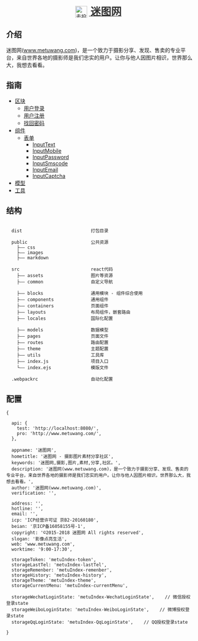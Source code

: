 <div align="center">
  <a href="https://www.metuwang.com/" target="_blank" rel="noopener noreferrer nofollow">
    <img src="http://www.metuwang.com/favicon.png" width="auto" height="32px" alt="去投网logo" style=" position: relative; right: 5px;top:6px;" />
    <strong style="color: #333; font-size: 28px; line-height: 32px;">迷图网</strong>
  </a>
</div>

## 介绍

迷图网(www.metuwang.com)，是一个致力于摄影分享、发现、售卖的专业平台，来自世界各地的摄影师是我们忠实的用户。让你与他人因图片相识，世界那么大，我想去看看。


## 指南

- [区块](block/README.md)
  - [用户登录](block/User/UserLogin.md)
  - [用户注册](block/User/UserRegister.md)
  - [找回密码](block/User/PsdReset.md)
- [组件](components/README.md)
  - [表单](components/Form/README.md)
    - [InputText](components/Form/InputText.md)
    - [InputMobile](components/Form/InputMobile.md)
    - [InputPassword](components/Form/InputPassword.md)
    - [InputSmscode](components/Form/InputSmscode.md)
    - [InputEmail](components/Form/InputEmail.md)
    - [InputCaptcha](components/Form/InputCaptcha.md)
- [模型](model/README.md)
- [工具](utils/README.md)


## 结构

```

  dist                          打包目录

  public                        公共资源
    ├—— css
    ├—— images
    ├—— markdown

  src                           react代码
    ├—— assets                  图片等资源
    ├—— common                  自定义导航

    ├—— blocks                  通用模块 - 组件综合使用
    ├—— components              通用组件
    ├—— containers              页面组件
    ├—— layouts                 布局组件，嵌套路由
    ├—— locales                 国际化配置

    ├—— models                  数据模型
    ├—— pages                   页面文件
    ├—— routes                  路由配置
    ├—— theme                   主题配置
    ├—— utils                   工具库
    ├—— index.js                项目入口
    └—— index.ejs               模版文件

  .webpackrc                    自动化配置

```


## 配置

```
{

  api: {
    test: 'http://localhost:8080/',
    pro: 'http://www.metuwang.com/',
  },

  appname: '迷图网',
  hometitle: '迷图网 - 摄影图片素材分享社区',
  keywords: '迷图网,摄影,图片,素材,分享,社区。',
  description: '迷图网(www.metuwang.com)，是一个致力于摄影分享、发现、售卖的专业平台，来自世界各地的摄影师是我们忠实的用户。让你与他人因图片相识，世界那么大，我想去看看。',
  author: '迷图网(www.metuwang.com)',
  verification: '',

  address: '',
  hotline: '',
  email: '',
  icp: 'ICP经营许可证 京B2-20160180',
  beian: '京ICP备16058155号-1',
  copyright: '©2015-2018 迷图网 All rights reserved',
  slogan: '影像点亮生活',
  web: 'www.metuwang.com',
  worktime: '9:00-17:30',

  storageToken: 'metuIndex-token',
  storageLastTel: 'metuIndex-lastTel',
  storageRemenber: 'metuIndex-remenber',
  storageHistory: 'metuIndex-history',
  storageTheme: 'metuIndex-theme',
  storageCurrentMenu: 'metuIndex-currentMenu',

  storageWechatLoginState: 'metuIndex-WechatLoginState',    // 微信授权登录state
  storageWeiboLoginState: 'metuIndex-WeiboLoginState',    // 微博授权登录state
  storageQqLoginState: 'metuIndex-QqLoginState',    // QQ授权登录state

}
```



